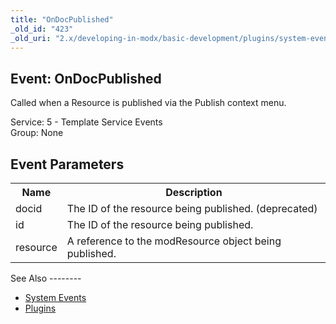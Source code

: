 ```yaml
---
title: "OnDocPublished"
_old_id: "423"
_old_uri: "2.x/developing-in-modx/basic-development/plugins/system-events/ondocpublished"
---
```


Event: OnDocPublished
---------------------

Called when a Resource is published via the Publish context menu.

Service: 5 - Template Service Events   
Group: None

Event Parameters
----------------

<table><tbody><tr><th>Name</th><th>Description</th></tr><tr><td>docid</td><td>The ID of the resource being published. (deprecated)</td></tr><tr><td>id</td><td>The ID of the resource being published.</td></tr><tr><td>resource</td><td>A reference to the modResource object being published.</td></tr></tbody></table>See Also
--------

- [System Events](/revolution/2.x/developing-in-modx/basic-development/plugins/system-events "System Events")
- [Plugins](/revolution/2.x/developing-in-modx/basic-development/plugins "Plugins")